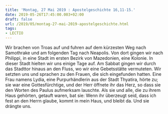 ```yaml
---
title: 'Montag, 27 Mai 2019 : Apostelgeschichte 16,11-15.'
date: 2019-05-26T17:45:00.003+02:00
draft: false
url: /2019/05/montag-27-mai-2019-apostelgeschichte.html
tags: 
- LECTIO
---
```


Wir brachen von Troas auf und fuhren auf dem kürzesten Weg nach Samothrake und am folgenden Tag nach Neapolis. Von dort gingen wir nach Philippi, in eine Stadt im ersten Bezirk von Mazedonien, eine Kolonie. In dieser Stadt hielten wir uns einige Tage auf. Am Sabbat gingen wir durch das Stadttor hinaus an den Fluss, wo wir eine Gebetsstätte vermuteten. Wir setzten uns und sprachen zu den Frauen, die sich eingefunden hatten. Eine Frau namens Lydia, eine Purpurhändlerin aus der Stadt Thyatira, hörte zu; sie war eine Gottesfürchtige, und der Herr öffnete ihr das Herz, so dass sie den Worten des Paulus aufmerksam lauschte. Als sie und alle, die zu ihrem Haus gehörten, getauft waren, bat sie: Wenn ihr überzeugt seid, dass ich fest an den Herrn glaube, kommt in mein Haus, und bleibt da. Und sie drängte uns.